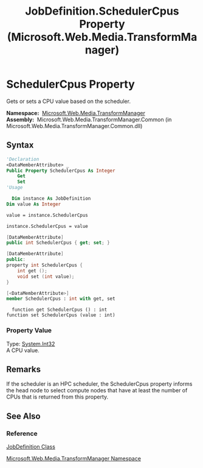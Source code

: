 ﻿---
title: JobDefinition.SchedulerCpus Property (Microsoft.Web.Media.TransformManager)
TOCTitle: SchedulerCpus Property
ms:assetid: P:Microsoft.Web.Media.TransformManager.JobDefinition.SchedulerCpus
ms:mtpsurl: https://msdn.microsoft.com/en-us/library/microsoft.web.media.transformmanager.jobdefinition.schedulercpus(v=VS.90)
ms:contentKeyID: 35520835
ms.date: 06/14/2012
mtps_version: v=VS.90
f1_keywords:
- Microsoft.Web.Media.TransformManager.JobDefinition.get_SchedulerCpus
- Microsoft.Web.Media.TransformManager.JobDefinition.set_SchedulerCpus
- Microsoft.Web.Media.TransformManager.JobDefinition.SchedulerCpus
dev_langs:
- csharp
- jscript
- vb
- FSharp
- cpp
api_location:
- Microsoft.Web.Media.TransformManager.Common.dll
api_name:
- Microsoft.Web.Media.TransformManager.JobDefinition.get_SchedulerCpus
- Microsoft.Web.Media.TransformManager.JobDefinition.set_SchedulerCpus
- Microsoft.Web.Media.TransformManager.JobDefinition.SchedulerCpus
api_type:
- Managed
topic_type:
- apiref
- kbSyntax
product_family_name: VS
ROBOTS: INDEX,FOLLOW
---

# SchedulerCpus Property

Gets or sets a CPU value based on the scheduler.

**Namespace:**  [Microsoft.Web.Media.TransformManager](microsoft-web-media-transformmanager-namespace.md)  
**Assembly:**  Microsoft.Web.Media.TransformManager.Common (in Microsoft.Web.Media.TransformManager.Common.dll)

## Syntax

```vb
'Declaration
<DataMemberAttribute> _
Public Property SchedulerCpus As Integer
    Get
    Set
'Usage

  Dim instance As JobDefinition
Dim value As Integer

value = instance.SchedulerCpus

instance.SchedulerCpus = value
```

```csharp
[DataMemberAttribute]
public int SchedulerCpus { get; set; }
```

```cpp
[DataMemberAttribute]
public:
property int SchedulerCpus {
    int get ();
    void set (int value);
}
```

``` fsharp
[<DataMemberAttribute>]
member SchedulerCpus : int with get, set
```

```jscript
  function get SchedulerCpus () : int
function set SchedulerCpus (value : int)
```

### Property Value

Type: [System.Int32](https://msdn.microsoft.com/library/td2s409d)  
A CPU value.  

## Remarks

If the scheduler is an HPC scheduler, the SchedulerCpus property informs the head node to select compute nodes that have at least the number of CPUs that is returned from this property.

## See Also

### Reference

[JobDefinition Class](jobdefinition-class-microsoft-web-media-transformmanager.md)

[Microsoft.Web.Media.TransformManager Namespace](microsoft-web-media-transformmanager-namespace.md)

